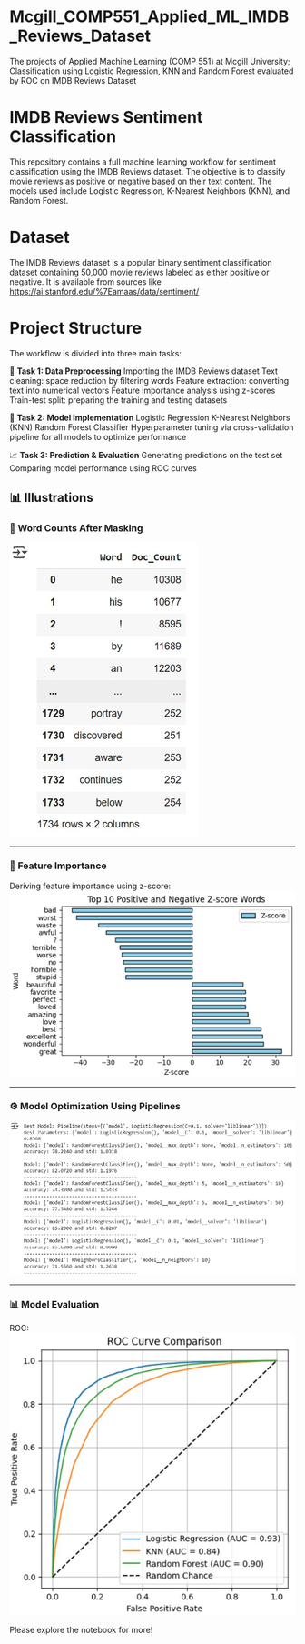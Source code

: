 # Mcgill_COMP551_Applied_ML_IMDB_Reviews_Dataset
The projects of Applied Machine Learning (COMP 551) at Mcgill University; Classification using Logistic Regression, KNN and Random Forest evaluated by ROC on IMDB Reviews Dataset

# IMDB Reviews Sentiment Classification
This repository contains a full machine learning workflow for sentiment classification using the IMDB Reviews dataset. The objective is to classify movie reviews as positive or negative based on their text content. The models used include Logistic Regression, K-Nearest Neighbors (KNN), and Random Forest.

# Dataset
The IMDB Reviews dataset is a popular binary sentiment classification dataset containing 50,000 movie reviews labeled as either positive or negative. It is available from sources like https://ai.stanford.edu/%7Eamaas/data/sentiment/

# Project Structure
The workflow is divided into three main tasks:

🧹 **Task 1: Data Preprocessing**
Importing the IMDB Reviews dataset
Text cleaning: space reduction by filtering words
Feature extraction: converting text into numerical vectors
Feature importance analysis using z-scores
Train-test split: preparing the training and testing datasets

🤖 **Task 2: Model Implementation**
Logistic Regression
K-Nearest Neighbors (KNN)
Random Forest Classifier
Hyperparameter tuning via cross-validation pipeline for all models to optimize performance

📈 **Task 3: Prediction & Evaluation**
Generating predictions on the test set
Comparing model performance using ROC curves

## 📊 Illustrations

### 📝 Word Counts After Masking
![Word Counts](Output/word_counts.jpg)

---

### 🧬 Feature Importance  
Deriving feature importance using z-score:
![Feature Importance](Output/feature_zscore.jpg)

---

### ⚙️ Model Optimization Using Pipelines
![Model Optimization](Output/Model_evaluations.jpg)

---

### 📊 Model Evaluation  
ROC:  
![ROC Curve](Output/ROC.jpg)

Please explore the notebook for more!
